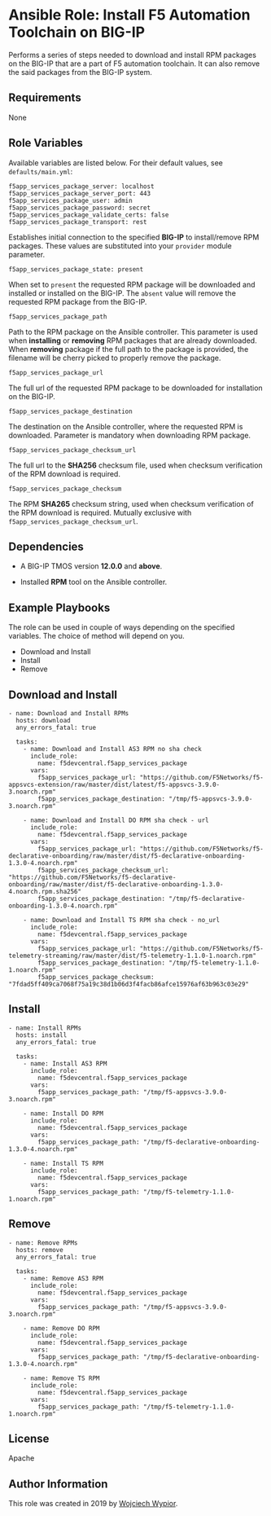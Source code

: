 # Ansible Role: Install F5 Automation Toolchain on BIG-IP

Performs a series of steps needed to download and install RPM packages on the BIG-IP that are a part of 
F5 automation toolchain. It can also remove the said packages from the BIG-IP system.

## Requirements

None

## Role Variables

Available variables are listed below. For their default values, see `defaults/main.yml`:

    f5app_services_package_server: localhost
    f5app_services_package_server_port: 443
    f5app_services_package_user: admin
    f5app_services_package_password: secret
    f5app_services_package_validate_certs: false
    f5app_services_package_transport: rest

Establishes initial connection to the specified **BIG-IP** to install/remove RPM packages. These values are substituted into
your ``provider`` module parameter.

    f5app_services_package_state: present
    
When set to ``present`` the requested RPM package will be downloaded and installed or installed on the BIG-IP.
The ``absent`` value will remove the requested RPM package from the BIG-IP.

    f5app_services_package_path

Path to the RPM package on the Ansible controller. This parameter is used when **installing** or
**removing** RPM packages that are already downloaded. When **removing** package if the full path to the package 
is provided, the filename will be cherry picked to properly remove the package.

    f5app_services_package_url

The full url of the requested RPM package to be downloaded for installation on the BIG-IP.

    f5app_services_package_destination

The destination on the Ansible controller, where the requested RPM is downloaded. Parameter is mandatory when 
downloading RPM package.

    f5app_services_package_checksum_url

The full url to the **SHA256** checksum file, used when checksum verification of the RPM download is required.

    f5app_services_package_checksum
    
The RPM **SHA265** checksum string, used when checksum verification of the RPM download is required. 
Mutually exclusive with ``f5app_services_package_checksum_url``.

## Dependencies

* A BIG-IP TMOS version **12.0.0** and **above**.
  
* Installed **RPM** tool on the Ansible controller.

## Example Playbooks

The role can be used in couple of ways depending on the specified variables. The choice of method will depend on you.

* Download and Install
* Install
* Remove

## Download and Install

    - name: Download and Install RPMs
      hosts: download
      any_errors_fatal: true
    
      tasks:
        - name: Download and Install AS3 RPM no sha check
          include_role:
            name: f5devcentral.f5app_services_package
          vars:
            f5app_services_package_url: "https://github.com/F5Networks/f5-appsvcs-extension/raw/master/dist/latest/f5-appsvcs-3.9.0-3.noarch.rpm"
            f5app_services_package_destination: "/tmp/f5-appsvcs-3.9.0-3.noarch.rpm"
    
        - name: Download and Install DO RPM sha check - url
          include_role:
            name: f5devcentral.f5app_services_package
          vars:
            f5app_services_package_url: "https://github.com/F5Networks/f5-declarative-onboarding/raw/master/dist/f5-declarative-onboarding-1.3.0-4.noarch.rpm"
            f5app_services_package_checksum_url: "https://github.com/F5Networks/f5-declarative-onboarding/raw/master/dist/f5-declarative-onboarding-1.3.0-4.noarch.rpm.sha256"
            f5app_services_package_destination: "/tmp/f5-declarative-onboarding-1.3.0-4.noarch.rpm"
    
        - name: Download and Install TS RPM sha check - no_url
          include_role:
            name: f5devcentral.f5app_services_package
          vars:
            f5app_services_package_url: "https://github.com/F5Networks/f5-telemetry-streaming/raw/master/dist/f5-telemetry-1.1.0-1.noarch.rpm"
            f5app_services_package_destination: "/tmp/f5-telemetry-1.1.0-1.noarch.rpm"
            f5app_services_package_checksum: "7fdad5ff409ca7068f75a19c38d1b06d3f4facb86afce15976af63b963c03e29"

## Install

    - name: Install RPMs
      hosts: install
      any_errors_fatal: true
    
      tasks:
        - name: Install AS3 RPM
          include_role:
            name: f5devcentral.f5app_services_package
          vars:
            f5app_services_package_path: "/tmp/f5-appsvcs-3.9.0-3.noarch.rpm"
    
        - name: Install DO RPM
          include_role:
            name: f5devcentral.f5app_services_package
          vars:
            f5app_services_package_path: "/tmp/f5-declarative-onboarding-1.3.0-4.noarch.rpm"
    
        - name: Install TS RPM
          include_role:
            name: f5devcentral.f5app_services_package
          vars:
            f5app_services_package_path: "/tmp/f5-telemetry-1.1.0-1.noarch.rpm"


## Remove

    - name: Remove RPMs
      hosts: remove
      any_errors_fatal: true
    
      tasks:
        - name: Remove AS3 RPM
          include_role:
            name: f5devcentral.f5app_services_package
          vars:
            f5app_services_package_path: "/tmp/f5-appsvcs-3.9.0-3.noarch.rpm"
    
        - name: Remove DO RPM
          include_role:
            name: f5devcentral.f5app_services_package
          vars:
            f5app_services_package_path: "/tmp/f5-declarative-onboarding-1.3.0-4.noarch.rpm"
    
        - name: Remove TS RPM
          include_role:
            name: f5devcentral.f5app_services_package
          vars:
            f5app_services_package_path: "/tmp/f5-telemetry-1.1.0-1.noarch.rpm"

## License

Apache

## Author Information

This role was created in 2019 by [Wojciech Wypior](https://github.com/wojtek0806).

[1]: https://galaxy.ansible.com/f5devcentral/f5app_services_package
